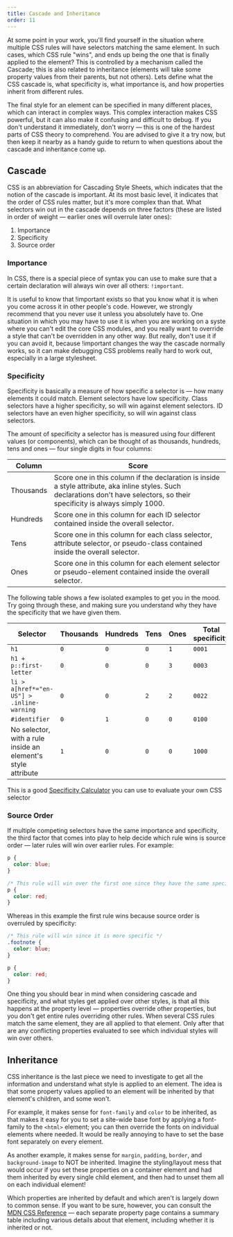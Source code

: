 ```yaml
---
title: Cascade and Inheritance
order: 11
---
```


At some point in your work, you'll find yourself in the situation where multiple
CSS rules will have selectors matching the same element. In such cases, which
CSS rule "wins", and ends up being the one that is finally applied to the
element? This is controlled by a mechanism called the Cascade; this is also
related to inheritance (elements will take some property values from their
parents, but not others). Lets define what the CSS cascade is, what specificity
is, what importance is, and how properties inherit from different rules.

The final style for an element can be specified in many different places, which
can interact in complex ways. This complex interaction makes CSS powerful, but
it can also make it confusing and difficult to debug. If you don't understand it
immediately, don't worry — this is one of the hardest parts of CSS theory to
comprehend. You are advised to give it a try now, but then keep it nearby as a
handy guide to return to when questions about the cascade and inheritance come
up.

## Cascade

CSS is an abbreviation for Cascading Style Sheets, which indicates that the
notion of the cascade is important. At its most basic level, it indicates that
the order of CSS rules matter, but it's more complex than that. What selectors
win out in the cascade depends on three factors (these are listed in order of
weight — earlier ones will overrule later ones):

1. Importance
1. Specificity
1. Source order

### Importance

In CSS, there is a special piece of syntax you can use to make sure that a
certain declaration will always win over all others: `!important`.

It is useful to know that !important exists so that you know what it is when you
come across it in other people's code. However, we strongly recommend that you
never use it unless you absolutely have to. One situation in which you may have
to use it is when you are working on a syste where you can't edit the core CSS
modules, and you really want to override a style that can't be overridden in any
other way. But really, don't use it if you can avoid it, because !important
changes the way the cascade normally works, so it can make debugging CSS
problems really hard to work out, especially in a large stylesheet.

### Specificity

Specificity is basically a measure of how specific a selector is — how many
elements it could match. Element selectors have low specificity. Class selectors
have a higher specificity, so will win against element selectors. ID selectors
have an even higher specificity, so will win against class selectors.

The amount of specificity a selector has is measured using four different values
(or components), which can be thought of as thousands, hundreds, tens and ones —
four single digits in four columns:

| Column    | Score                                                                                                                                                                           |
| --------- | ------------------------------------------------------------------------------------------------------------------------------------------------------------------------------- |
| Thousands | Score one in this column if the declaration is inside a style attribute, aka inline styles. Such declarations don't have selectors, so their specificity is always simply 1000. |
| Hundreds  | Score one in this column for each ID selector contained inside the overall selector.                                                                                            |
| Tens      | Score one in this column for each class selector, attribute selector, or pseudo-class contained inside the overall selector.                                                    |
| Ones      | Score one in this column for each element selector or pseudo-element contained inside the overall selector.                                                                     |

The following table shows a few isolated examples to get you in the mood. Try
going through these, and making sure you understand why they have the
specificity that we have given them.

| Selector                                                     | Thousands | Hundreds | Tens | Ones | Total specificity |
| ------------------------------------------------------------ | --------- | -------- | ---- | ---- | ----------------- |
| `h1`                                                         | `0`       | `0`      | `0`  | `1`  | `0001`            |
| `h1 + p::first-letter`                                       | `0`       | `0`      | `0`  | `3`  | `0003`            |
| `li > a[href*="en-US"] > .inline-warning`                    | `0`       | `0`      | `2`  | `2`  | `0022`            |
| `#identifier`                                                | `0`       | `1`      | `0`  | `0`  | `0100`            |
| No selector, with a rule inside an element's style attribute | `1`       | `0`      | `0`  | `0`  | `1000`            |

This is a good [Specificity Calculator](https://specificity.keegan.st) you can
use to evaluate your own CSS selector

### Source Order

If multiple competing selectors have the same importance and specificity, the
third factor that comes into play to help decide which rule wins is source order
— later rules will win over earlier rules. For example:

```css
p {
  color: blue;
}

/* This rule will win over the first one since they have the same specificity */
p {
  color: red;
}
```

Whereas in this example the first rule wins because source order is overruled by
specificity:

```css
/* This rule will win since it is more specific */
.footnote {
  color: blue;
}

p {
  color: red;
}
```

One thing you should bear in mind when considering cascade and specificity, and
what styles get applied over other styles, is that all this happens at the
property level — properties override other properties, but you don't get entire
rules overriding other rules. When several CSS rules match the same element,
they are all applied to that element. Only after that are any conflicting
properties evaluated to see which individual styles will win over others.

## Inheritance

CSS inheritance is the last piece we need to investigate to get all the
information and understand what style is applied to an element. The idea is that
some property values applied to an element will be inherited by that element's
children, and some won't.

For example, it makes sense for `font-family` and `color` to be inherited, as
that makes it easy for you to set a site-wide base font by applying a
font-family to the `<html>` element; you can then override the fonts on
individual elements where needed. It would be really annoying to have to set the
base font separately on every element.

As another example, it makes sense for `margin`, `padding`, `border`, and
`background-image` to NOT be inherited. Imagine the styling/layout mess that
would occur if you set these properties on a container element and had them
inherited by every single child element, and then had to unset them all on each
individual element!

Which properties are inherited by default and which aren't is largely down to
common sense. If you want to be sure, however, you can consult the
[MDN CSS Reference](https://developer.mozilla.org/en-US/docs/Web/CSS/Reference)
— each separate property page contains a summary table including various details
about that element, including whether it is inherited or not.
